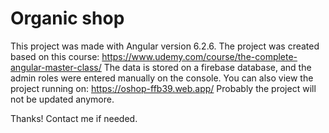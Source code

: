 # Organic shop

This project was made with Angular version 6.2.6.
The project was created based on this course: https://www.udemy.com/course/the-complete-angular-master-class/
The data is stored on a firebase database, and the admin roles were entered manually on the console.
You can also view the project running on: https://oshop-ffb39.web.app/
Probably the project will not be updated anymore.

Thanks!
Contact me if needed.
